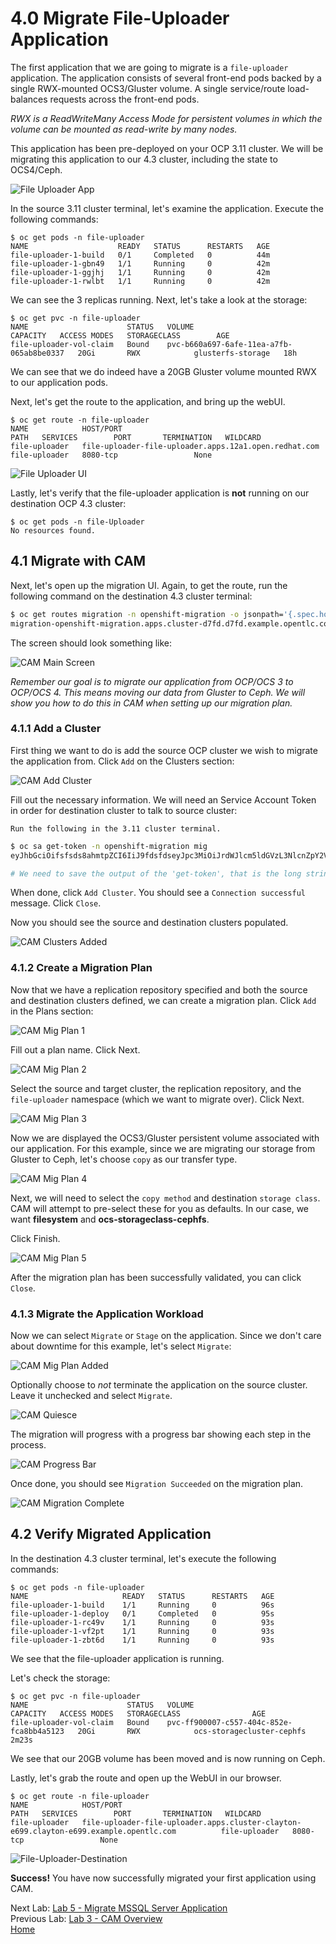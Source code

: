 # 4.0 Migrate File-Uploader Application

The first application that we are going to migrate is a `file-uploader` application.  The application consists of several front-end pods backed by a single RWX-mounted OCS3/Gluster volume.  A single service/route load-balances requests across the front-end pods.

*RWX is a ReadWriteMany Access Mode for persistent volumes in which the volume can be mounted as read-write by many nodes.*

This application has been pre-deployed on your OCP 3.11 cluster.  We will be migrating this application to our 4.3 cluster, including the state to OCS4/Ceph.

![File Uploader App](./screenshots/lab4/file-uploader-app.png)

In the source 3.11 cluster terminal, let's examine the application.  Execute the following commands:

```
$ oc get pods -n file-uploader
NAME                    READY   STATUS      RESTARTS   AGE
file-uploader-1-build   0/1     Completed   0          44m
file-uploader-1-gbn49   1/1     Running     0          42m
file-uploader-1-ggjhj   1/1     Running     0          42m
file-uploader-1-rwlbt   1/1     Running     0          42m
```

We can see the 3 replicas running. Next, let's take a look at the storage:

```
$ oc get pvc -n file-uploader
NAME                      STATUS   VOLUME                                     CAPACITY   ACCESS MODES   STORAGECLASS        AGE
file-uploader-vol-claim   Bound    pvc-b660a697-6afe-11ea-a7fb-065ab8be0337   20Gi       RWX            glusterfs-storage   18h
```

We can see that we do indeed have a 20GB Gluster volume mounted RWX to our application pods.

Next, let's get the route to the application, and bring up the webUI.

```
$ oc get route -n file-uploader
NAME            HOST/PORT                                               PATH   SERVICES        PORT       TERMINATION   WILDCARD
file-uploader   file-uploader-file-uploader.apps.12a1.open.redhat.com          file-uploader   8080-tcp                 None
```

![File Uploader UI](./screenshots/lab4/file-uploader-ui.png)

Lastly, let's verify that the file-uploader application is **not** running on our destination OCP 4.3 cluster:

```
$ oc get pods -n file-Uploader
No resources found.
```

## 4.1 Migrate with CAM

Next, let's open up the migration UI. Again, to get the route, run the following command on the destination 4.3 cluster terminal:
```bash
$ oc get routes migration -n openshift-migration -o jsonpath='{.spec.host}'
migration-openshift-migration.apps.cluster-d7fd.d7fd.example.opentlc.com
```

The screen should look something like:

![CAM Main Screen](./screenshots/lab4/cam-main-screen.png)

*Remember our goal is to migrate our application from OCP/OCS 3 to OCP/OCS 4.  This means moving our data from Gluster to Ceph.  We will show you how to do this in CAM when setting up our migration plan.*

### 4.1.1 Add a Cluster

First thing we want to do is add the source OCP cluster we wish to migrate the
application from. Click `Add` on the Clusters section:

![CAM Add Cluster](./screenshots/lab4/cam-add-cluster.png)

Fill out the necessary information. We will need an Service Account Token in order for destination cluster to talk to source cluster:

`Run the following in the 3.11 cluster terminal.`

```bash
$ oc sa get-token -n openshift-migration mig
eyJhbGciOifsfsds8ahmtpZCI6IiJ9fdsfdseyJpc3MiOiJrdWJlcm5ldGVzL3NlcnZpY2VhY2NvdW50Iiwia3ViZXJuZXRlcy5pby9zZXJ2aWNlYWNjb3VudC9uYW1lc3BhY2UiOiJtaWciLCJrdWJlcm5ldGVzLmlvL3NlcnZpY2VhY2NvdW50L3NlY3JldC5uYW1lIjoibWlnLXRva2VuLTdxMnhjIiwia3ViZXJuZXRlcy5pby9zZXJ2aWNlYWNjb3VudC9zZXJ2aWNlLWFjY291bnQubmFtZSI6Im1pZyIsImt1YmVybmss7gc2VydmljZWFjY291bnQvc2VydmljZS1hY2NvdW50LnVpZCI6IjQ5NjYyZjgxLWEzNDItMTFlOS05NGRjLTA2MDlkNjY4OTQyMCIsInN1YiI6InN5c3RlbTpzZXJ2aWNlYWNjb3VudDptaWc6bWlnIn0.Qhcv0cwP539nSxbhIHFNHen0PNXSfLgBiDMFqt6BvHZBLET_UK0FgwyDxnRYRnDAHdxAGHN3dHxVtwhu-idHKI-mKc7KnyNXDfWe5O0c1xWv63BbEvyXnTNvpJuW1ChUGCY04DBb6iuSVcUMi04Jy_sVez00FCQ56xMSFzy5nLW5QpLFiFOTj2k_4Krcjhs8dgf02dgfkkshshjfgfsdfdsfdsa8fdsgdsfd8fasfdaTScsu4lEDSbMY25rbpr-XqhGcGKwnU58qlmtJcBNT3uffKuxAdgbqa-4zt9cLFeyayTKmelc1MLswlOvu3vvJ2soFx9VzWdPbGRMsjZWWLvJ246oyzwykYlBunYJbX3D_uPfyqoKfzA

# We need to save the output of the 'get-token', that is the long string we will enter into the mig-ui when we create a new cluster entry.
```

When done, click `Add Cluster`. You should see a `Connection successful` message. Click `Close`.

Now you should see the source and destination clusters populated.

![CAM Clusters Added](./screenshots/lab4/cam-clusters-added.png)

### 4.1.2 Create a Migration Plan

Now that we have a replication repository specified and both the source and
destination clusters defined, we can create a migration plan. Click `Add` in the Plans section:

![CAM Mig Plan 1](./screenshots/lab4/cam-mig-plan-1.png)

Fill out a plan name. Click Next.

![CAM Mig Plan 2](./screenshots/lab4/cam-mig-plan-2.png)

Select the source and target cluster, the replication repository, and the `file-uploader` namespace (which we want to migrate over). Click Next.

![CAM Mig Plan 3](./screenshots/lab4/cam-mig-plan-3.png)

Now we are displayed the OCS3/Gluster persistent volume associated with our
application. For this example, since we are migrating our storage from Gluster to Ceph, let's choose `copy` as our transfer type.

![CAM Mig Plan 4](./screenshots/lab4/cam-mig-plan-4.png)

Next, we will need to select the `copy method` and destination `storage class`.  CAM will attempt to pre-select these for you as defaults.  In our case, we want **filesystem** and **ocs-storageclass-cephfs**.

Click Finish.

![CAM Mig Plan 5](./screenshots/lab4/cam-mig-plan-5.png)

After the migration plan has been successfully validated, you can click `Close`.

### 4.1.3 Migrate the Application Workload

Now we can select `Migrate` or `Stage` on the application. Since we don't care about downtime for this example, let's select `Migrate`:

![CAM Mig Plan Added](./screenshots/lab4/cam-mig-plan-added.png)

Optionally choose to *not* terminate the application on the source cluster.
Leave it unchecked and select `Migrate`.

![CAM Quiesce](./screenshots/lab4/cam-quiesce.png)

The migration will progress with a progress bar showing each step in the process.

![CAM Progress Bar](./screenshots/lab4/cam-progress-bar.png)

Once done, you should see `Migration Succeeded` on the migration plan.

![CAM Migration Complete](./screenshots/lab4/cam-migration-complete.png)


## 4.2 Verify Migrated Application

In the destination 4.3 cluster terminal, let's execute the following commands:

```
$ oc get pods -n file-uploader
NAME                     READY   STATUS      RESTARTS   AGE
file-uploader-1-build    1/1     Running     0          96s
file-uploader-1-deploy   0/1     Completed   0          95s
file-uploader-1-rc49v    1/1     Running     0          93s
file-uploader-1-vf2pt    1/1     Running     0          93s
file-uploader-1-zbt6d    1/1     Running     0          93s
```

We see that the file-uploader application is running.

Let's check the storage:

```
$ oc get pvc -n file-uploader
NAME                      STATUS   VOLUME                                     CAPACITY   ACCESS MODES   STORAGECLASS                AGE
file-uploader-vol-claim   Bound    pvc-ff900007-c557-404c-852e-fca8bb4a5123   20Gi       RWX            ocs-storagecluster-cephfs   2m23s
```

We see that our 20GB volume has been moved and is now running on Ceph.

Lastly, let's grab the route and open up the WebUI in our browser.

```
$ oc get route -n file-uploader
NAME            HOST/PORT                                                                                PATH   SERVICES        PORT       TERMINATION   WILDCARD
file-uploader   file-uploader-file-uploader.apps.cluster-clayton-e699.clayton-e699.example.opentlc.com          file-uploader   8080-tcp                 None
```
![File-Uploader-Destination](./screenshots/lab4/file-uploader-destination.png)

**Success!**  You have now successfully migrated your first application using CAM.  

Next Lab: [Lab 5 - Migrate MSSQL Server Application](./5.md)<br>
Previous Lab: [Lab 3 - CAM Overview](./3.md)<br>
[Home](./README.md)

